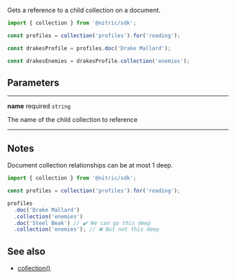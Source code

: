 Gets a reference to a child collection on a document.

```javascript
import { collection } from '@nitric/sdk';

const profiles = collection('profiles').for('reading');

const drakesProfile = profiles.doc('Drake Mallard');

const drakesEnemies = drakesProfile.collection('enemies');
```

## Parameters

---

**name** required `string`

The name of the child collection to reference

---

## Notes

Document collection relationships can be at most 1 deep.

```javascript
import { collection } from '@nitric/sdk';

const profiles = collection('profiles').for('reading');

profiles
  .doc('Drake Mallard')
  .collection('enemies')
  .doc('Steel Beak') // ✔️ We can go this deep
  .collection('enemies'); // ❌ But not this deep
```

## See also

- [collection()](./collection.md)
